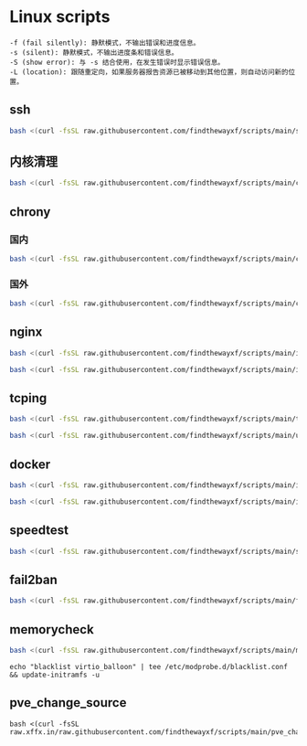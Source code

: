 # Linux scripts



```shell
-f (fail silently): 静默模式，不输出错误和进度信息。
-s (silent): 静默模式，不输出进度条和错误信息。
-S (show error): 与 -s 结合使用，在发生错误时显示错误信息。
-L (location): 跟随重定向，如果服务器报告资源已被移动到其他位置，则自动访问新的位置。
```



## ssh

```bash
bash <(curl -fsSL raw.githubusercontent.com/findthewayxf/scripts/main/ssh.sh) -og findthewayxf -p 22122 -d
```



## 内核清理

```bash
bash <(curl -fsSL raw.githubusercontent.com/findthewayxf/scripts/main/ckernel.sh) 
```



## chrony

### 国内

```bash
bash <(curl -fsSL raw.githubusercontent.com/findthewayxf/scripts/main/chrony-in.sh)
```

### 国外

```bash
bash <(curl -fsSL raw.githubusercontent.com/findthewayxf/scripts/main/chrony-out.sh)
```



## nginx

```bash
bash <(curl -fsSL raw.githubusercontent.com/findthewayxf/scripts/main/install-nginx.sh)
```



```bash
bash <(curl -fsSL raw.githubusercontent.com/findthewayxf/scripts/main/install-nginx-in.sh)
```



## tcping

```bash
bash <(curl -fsSL raw.githubusercontent.com/findthewayxf/scripts/main/tcping.sh) 
```

```bash
bash <(curl -fsSL raw.githubusercontent.com/findthewayxf/scripts/main/uninstall-tcping.sh) 
```



## docker

```bash
bash <(curl -fsSL raw.githubusercontent.com/findthewayxf/scripts/main/install-docker.sh) 
```



```bash
bash <(curl -fsSL raw.githubusercontent.com/findthewayxf/scripts/main/install-docker-in.sh) 
```



## speedtest

```bash
bash <(curl -fsSL raw.githubusercontent.com/findthewayxf/scripts/main/speedtest.sh) 
```



## fail2ban

```bash
bash <(curl -fsSL raw.githubusercontent.com/findthewayxf/scripts/main/fail2ban.sh) 
```



## memorycheck

```bash
bash <(curl -fsSL raw.githubusercontent.com/findthewayxf/scripts/main/memoryCheck.sh) 
```

```shell
echo "blacklist virtio_balloon" | tee /etc/modprobe.d/blacklist.conf && update-initramfs -u
```



## pve_change_source

```shell
bash <(curl -fsSL raw.xffx.in/raw.githubusercontent.com/findthewayxf/scripts/main/pve_change_source.sh)
```

